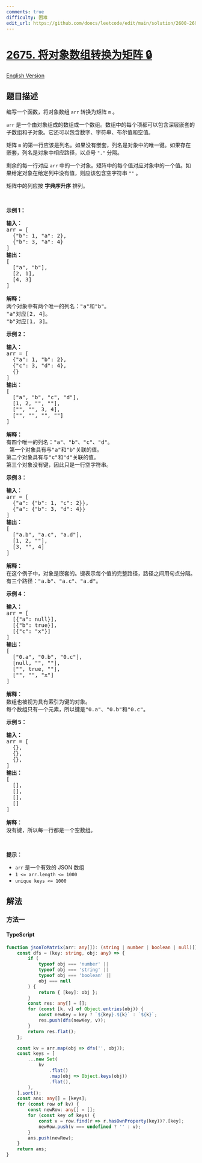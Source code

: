 ```yaml
---
comments: true
difficulty: 困难
edit_url: https://github.com/doocs/leetcode/edit/main/solution/2600-2699/2675.Array%20of%20Objects%20to%20Matrix/README.md
---
```


<!-- problem:start -->

# [2675. 将对象数组转换为矩阵 🔒](https://leetcode.cn/problems/array-of-objects-to-matrix)

[English Version](/solution/2600-2699/2675.Array%20of%20Objects%20to%20Matrix/README_EN.md)

## 题目描述

<!-- description:start -->

<p>编写一个函数，将对象数组&nbsp;<code>arr</code>&nbsp;转换为矩阵&nbsp;<code>m</code>&nbsp;。</p>

<p><code>arr</code>&nbsp;是一个由对象组成的数组或一个数组。数组中的每个项都可以包含深层嵌套的子数组和子对象。它还可以包含数字、字符串、布尔值和空值。</p>

<p>矩阵&nbsp;<code>m</code>&nbsp;的第一行应该是列名。如果没有嵌套，列名是对象中的唯一键。如果存在嵌套，列名是对象中相应路径，以点号&nbsp;<code>"."</code>&nbsp;分隔。</p>

<p>剩余的每一行对应&nbsp;<code>arr</code>&nbsp;中的一个对象。矩阵中的每个值对应对象中的一个值。如果给定对象在给定列中没有值，则应该包含空字符串 <code>""</code> 。</p>

<p>矩阵中的列应按 <strong>字典序升序</strong> 排列。</p>

<p>&nbsp;</p>

<p><strong class="example">示例 1：</strong></p>

<pre>
<strong>输入：</strong>
arr = [
&nbsp; {"b": 1, "a": 2},
&nbsp; {"b": 3, "a": 4}
]
<strong>输出：</strong>
[
&nbsp; ["a", "b"],
&nbsp; [2, 1],
&nbsp; [4, 3]
]

<strong>解释：</strong>
两个对象中有两个唯一的列名："a"和"b"。 
"a"对应[2, 4]。 
"b"对应[1, 3]。
</pre>

<p><strong class="example">示例 2：</strong></p>

<pre>
<strong>输入：</strong>
arr = [
&nbsp; {"a": 1, "b": 2},
&nbsp; {"c": 3, "d": 4},
&nbsp; {}
]
<strong>输出：</strong>
[
&nbsp; ["a", "b", "c", "d"],
&nbsp; [1, 2, "", ""],
&nbsp; ["", "", 3, 4],
&nbsp; ["", "", "", ""]
]

<strong>解释：</strong>
有四个唯一的列名："a"、"b"、"c"、"d"。 
 第一个对象具有与"a"和"b"关联的值。 
第二个对象具有与"c"和"d"关联的值。 
第三个对象没有键，因此只是一行空字符串。
</pre>

<p><strong class="example">示例 3：</strong></p>

<pre>
<strong>输入：</strong>
arr = [
&nbsp; {"a": {"b": 1, "c": 2}},
&nbsp; {"a": {"b": 3, "d": 4}}
]
<strong>输出：</strong>
[
&nbsp; ["a.b", "a.c", "a.d"],
&nbsp; [1, 2, ""],
&nbsp; [3, "", 4]
]

<strong>解释：</strong>
在这个例子中，对象是嵌套的。键表示每个值的完整路径，路径之间用句点分隔。 
有三个路径："a.b"、"a.c"、"a.d"。
</pre>

<p><strong class="example">示例 4：</strong></p>

<pre>
<strong>输入：</strong>
arr = [
&nbsp; [{"a": null}],
&nbsp; [{"b": true}],
&nbsp; [{"c": "x"}]
]
<strong>输出： </strong>
[
&nbsp; ["0.a", "0.b", "0.c"],
&nbsp; [null, "", ""],
&nbsp; ["", true, ""],
&nbsp; ["", "", "x"]
]

<strong>解释：</strong>
数组也被视为具有索引为键的对象。 
每个数组只有一个元素，所以键是"0.a"、"0.b"和"0.c"。
</pre>

<p><strong class="example">示例 5：</strong></p>

<pre>
<strong>输入：</strong>
arr = [
  {},
&nbsp; {},
&nbsp; {},
]
<strong>输出：</strong>
[
&nbsp; [],
&nbsp; [],
&nbsp; [],
&nbsp; []
]

<strong>解释：</strong>
没有键，所以每一行都是一个空数组。</pre>

<p>&nbsp;</p>

<p><strong>提示：</strong></p>

<ul>
	<li><code>arr</code> 是一个有效的 JSON 数组</li>
	<li><code>1 &lt;= arr.length &lt;= 1000</code></li>
	<li><code>unique keys &lt;= 1000</code></li>
</ul>

<!-- description:end -->

## 解法

<!-- solution:start -->

### 方法一

<!-- tabs:start -->

#### TypeScript

```ts
function jsonToMatrix(arr: any[]): (string | number | boolean | null)[] {
    const dfs = (key: string, obj: any) => {
        if (
            typeof obj === 'number' ||
            typeof obj === 'string' ||
            typeof obj === 'boolean' ||
            obj === null
        ) {
            return { [key]: obj };
        }
        const res: any[] = [];
        for (const [k, v] of Object.entries(obj)) {
            const newKey = key ? `${key}.${k}` : `${k}`;
            res.push(dfs(newKey, v));
        }
        return res.flat();
    };

    const kv = arr.map(obj => dfs('', obj));
    const keys = [
        ...new Set(
            kv
                .flat()
                .map(obj => Object.keys(obj))
                .flat(),
        ),
    ].sort();
    const ans: any[] = [keys];
    for (const row of kv) {
        const newRow: any[] = [];
        for (const key of keys) {
            const v = row.find(r => r.hasOwnProperty(key))?.[key];
            newRow.push(v === undefined ? '' : v);
        }
        ans.push(newRow);
    }
    return ans;
}
```

<!-- tabs:end -->

<!-- solution:end -->

<!-- problem:end -->
